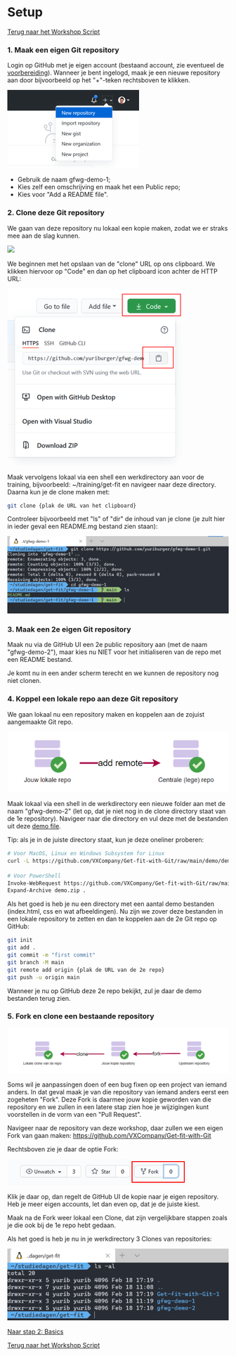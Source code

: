 # Setup

[Terug naar het Workshop Script](handson.md)

### 1. Maak een eigen Git repository

Login op GitHub met je eigen account (bestaand account, zie eventueel de [voorbereiding](voorbereiding.md)). Wanneer je bent ingelogd, maak je een nieuwe repository aan door bijvoorbeeld op het "+"-teken rechtsboven te klikken.

![new repo image](/images/newrepo1.png)

- Gebruik de naam gfwg-demo-1;
- Kies zelf een omschrijving en maak het een Public repo;
- Kies voor "Add a README file".

### 2. Clone deze Git repository

We gaan van deze repository nu lokaal een kopie maken, zodat we er straks mee aan de slag kunnen.

![](/images/clone1.png)

We beginnen met het opslaan van de "clone" URL op ons clipboard. We klikken hiervoor op "Code" en dan op het clipboard icon achter de HTTP URL:

![clone URL image](/images/cloneurl1.png)

Maak vervolgens lokaal via een shell een werkdirectory aan voor de training, bijvoorbeeld: ~/training/get-fit en navigeer naar deze directory. Daarna kun je de clone maken met:

```bash
git clone {plak de URL van het clipboard}
```

Controleer bijvoorbeeld met "ls" of "dir" de inhoud van je clone (je zult hier in ieder geval een README.mg bestand zien staan):

![ls clone image](/images/ls1.png)

### 3. Maak een 2e eigen Git repository

Maak nu via de GitHub UI een 2e public repository aan (met de naam "gfwg-demo-2"), maar kies nu NIET voor het initialiseren van de repo met een README bestand.

Je komt nu in een ander scherm terecht en we kunnen de repository nog niet clonen.

### 4. Koppel een lokale repo aan deze Git repository

We gaan lokaal nu een repository maken en koppelen aan de zojuist aangemaakte Git repo.

![](/images/remote1.png)

Maak lokaal via een shell in de werkdirectory een nieuwe folder aan met de naam "gfwg-demo-2" (let op, dat je niet nog in de clone directory staat van de 1e repository). Navigeer naar die directory en vul deze met de bestanden uit deze [demo file](/demo/demo.zip).

Tip: als je in de juiste directory staat, kun je deze oneliner proberen:

```bash
# Voor MacOS, Linux en Windows Subsystem for Linux
curl -L https://github.com/VXCompany/Get-fit-with-Git/raw/main/demo/demo.zip | jar -xv

# Voor PowerShell
Invoke-WebRequest https://github.com/VXCompany/Get-fit-with-Git/raw/main/demo/demo.zip -OutFile demo.zip
Expand-Archive demo.zip .
```

Als het goed is heb je nu een directory met een aantal demo bestanden (index.html, css en wat afbeeldingen). Nu zijn we zover deze bestanden in een lokale repository te zetten en dan te koppelen aan de 2e Git repo op GitHub:

```bash
git init
git add .
git commit -m "first commit"
git branch -M main
git remote add origin {plak de URL van de 2e repo}
git push -u origin main
```

Wanneer je nu op GitHub deze 2e repo bekijkt, zul je daar de demo bestanden terug zien.

### 5. Fork en clone een bestaande repository

![](/images/fork1.png)

Soms wil je aanpassingen doen of een bug fixen op een project van iemand anders. In dat geval maak je van die repository van iemand anders eerst een zogeheten "Fork". Deze Fork is daarmee jouw kopie geworden van die repository en we zullen in een latere stap zien hoe je wijzigingen kunt voorstellen in de vorm van een "Pull Request".

Navigeer naar de repository van deze workshop, daar zullen we een eigen Fork van gaan maken: https://github.com/VXCompany/Get-fit-with-Git

Rechtsboven zie je daar de optie Fork:

![fork image](/images/fork2.png)

Klik je daar op, dan regelt de GitHub UI de kopie naar je eigen repository. Heb je meer eigen accounts, let dan even op, dat je de juiste kiest.

Maak na de Fork weer lokaal een Clone, dat zijn vergelijkbare stappen zoals je die ook bij de 1e repo hebt gedaan.

Als het goed is heb je nu in je werkdirectory 3 Clones van repositories:

![workdir image](/images/ls2.png)

[Naar stap 2: Basics](2-basics.md)

[Terug naar het Workshop Script](handson.md)
